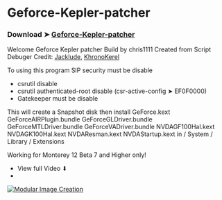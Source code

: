 # Geforce-Kepler-patcher

### Download ➤ [Geforce-Kepler-patcher]()

Welcome Geforce Kepler patcher
Build by chris1111
Created from Script Debuger
Credit: [Jacklude](https://github.com/jacklukem), [KhronoKerel](https://github.com/dortania/PatcherSupportPkg)

To using this program SIP security must be disable

- csrutil disable 
- csrutil authenticated-root disable (csr-active-config ➤ EF0F0000)
- Gatekeeper must be disable

This will create a Snapshot disk then install
GeForce.kext
GeForceAIRPlugin.bundle
GeForceGLDriver.bundle
GeForceMTLDriver.bundle
GeForceVADriver.bundle
NVDAGF100Hal.kext
NVDAGK100Hal.kext
NVDAResman.kext
NVDAStartup.kext
in / System / Library / Extensions 


Working for Monterey 12 Beta 7 and Higher only!

- View full Video ⬇︎
- 
[![Modular Image Creation](https://user-images.githubusercontent.com/6248794/134072536-7c46b8cc-4d8b-42f9-a28a-3c02734f1f5d.png)]()


